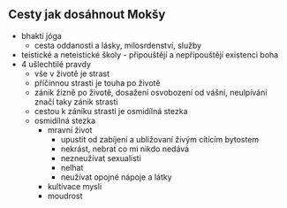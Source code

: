 ## Cesty jak dosáhnout Mokšy
- bhakti jóga
    - cesta oddanosti a lásky, milosrdenství, služby
- teistické a neteistické školy - připouštějí a nepřipouštějí existenci boha
- 4 ušlechtilé pravdy
    - vše v životě je strast
    - příčinnou strasti je touha po životě
    - zánik žizně po životě, dosažení osvobození od vášní, neulpívání značí taky zánik strasti
    - cestou k záníku strasti je osmidílná stezka
    - osmidílná stezka
        - mravní život
            - upustit od zabíjení a ubližovaní živým cítícím bytostem
            - nekrást, nebrat co mi nikdo nedává
            - nezneužívat sexualisti
            - nelhat
            - neužívat opojné nápoje a látky
        - kultivace mysli
        - moudrost